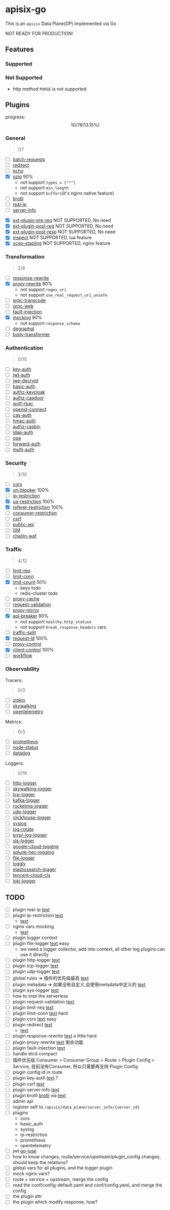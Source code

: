 # apisix-go

This is an `apisix` Data Plane(DP) implemented via Go

NOT READY FOR PRODUCTION!

## Features

### Supported

### Not Supported

- http method `PURGE` is not supported

## Plugins

progress:
$$ 10  / 76  (13.15\%) $$

### General

> 1/7

- [ ] [batch-requests](https://apisix.apache.org/zh/docs/apisix/plugins/batch-requests/)
- [ ] [redirect](https://apisix.apache.org/zh/docs/apisix/plugins/redirect/)
- [ ] [echo](https://apisix.apache.org/zh/docs/apisix/plugins/echo/)
- [x] [gzip](https://apisix.apache.org/zh/docs/apisix/plugins/gzip/) 90%
  - not support `types = ["*"]`
  - not support `min_length`
  - not support `buffers`(it's nginx native feature)
- [ ] [brotli](https://apisix.apache.org/zh/docs/apisix/plugins/brotli/)
- [ ] [real-ip](https://apisix.apache.org/zh/docs/apisix/plugins/real-ip/)
- [ ] [server-info](https://apisix.apache.org/zh/docs/apisix/plugins/server-info/)
- &#x2612; [ext-plugin-pre-req](https://apisix.apache.org/zh/docs/apisix/plugins/ext-plugin-pre-req/)      NOT SUPPORTED, No need
- &#x2612; [ext-plugin-post-req](https://apisix.apache.org/zh/docs/apisix/plugins/ext-plugin-post-req/)    NOT SUPPORTED, No need
- &#x2612; [ext-plugin-post-resp](https://apisix.apache.org/zh/docs/apisix/plugins/ext-plugin-post-resp/)  NOT SUPPORTED, No need
- &#x2612; [inspect](https://apisix.apache.org/zh/docs/apisix/plugins/inspect/)                            NOT SUPPORTED, lua feature
- &#x2612; [ocsp-stapling](https://apisix.apache.org/zh/docs/apisix/plugins/ocsp-stapling/)                NOT SUPPORTED, nginx feature

### Transformation

> 2/8

- [ ] [response-rewrite](https://apisix.apache.org/zh/docs/apisix/plugins/response-rewrite/)
- [x] [proxy-rewrite](https://apisix.apache.org/zh/docs/apisix/plugins/proxy-rewrite/) 80%
  - not support `regex_uri`
  - not support `use_real_request_uri_unsafe`
- [ ] [grpc-transcode](https://apisix.apache.org/zh/docs/apisix/plugins/grpc-transcode/)
- [ ] [grpc-web](https://apisix.apache.org/zh/docs/apisix/plugins/grpc-web/)
- [ ] [fault-injection](https://apisix.apache.org/zh/docs/apisix/plugins/fault-injection/)
- [x] [mocking](https://apisix.apache.org/zh/docs/apisix/plugins/mocking/) 90%
  - not support `response_schema`
- [ ] [degraphql](https://apisix.apache.org/zh/docs/apisix/plugins/degraphql/)
- [ ] [body-transformer](https://apisix.apache.org/zh/docs/apisix/plugins/body-transformer/)

### Authentication

> 0/15

- [ ] [key-auth](https://apisix.apache.org/zh/docs/apisix/plugins/key-auth/)
- [ ] [jwt-auth](https://apisix.apache.org/zh/docs/apisix/plugins/jwt-auth/)
- [ ] [jwe-decrypt](https://apisix.apache.org/zh/docs/apisix/plugins/jwe-decrypt/)
- [ ] [basic-auth](https://apisix.apache.org/zh/docs/apisix/plugins/basic-auth/)
- [ ] [authz-keycloak](https://apisix.apache.org/zh/docs/apisix/plugins/authz-keycloak/)
- [ ] [authz-casdoor](https://apisix.apache.org/zh/docs/apisix/plugins/authz-casdoor/)
- [ ] [wolf-rbac](https://apisix.apache.org/zh/docs/apisix/plugins/wolf-rbac/)
- [ ] [openid-connect](https://apisix.apache.org/zh/docs/apisix/plugins/openid-connect/)
- [ ] [cas-auth](https://apisix.apache.org/zh/docs/apisix/plugins/cas-auth/)
- [ ] [hmac-auth](https://apisix.apache.org/zh/docs/apisix/plugins/hmac-auth/)
- [ ] [authz-casbin](https://apisix.apache.org/zh/docs/apisix/plugins/authz-casbin/)
- [ ] [ldap-auth](https://apisix.apache.org/zh/docs/apisix/plugins/ldap-auth/)
- [ ] [opa](https://apisix.apache.org/zh/docs/apisix/plugins/opa/)
- [ ] [forward-auth](https://apisix.apache.org/zh/docs/apisix/plugins/forward-auth/)
- [ ] [multi-auth](https://apisix.apache.org/zh/docs/apisix/plugins/multi-auth/)

### Security

> 3/10

- [ ] [cors](https://apisix.apache.org/zh/docs/apisix/plugins/cors/)
- [x] [uri-blocker](https://apisix.apache.org/zh/docs/apisix/plugins/uri-blocker/) 100%
- [ ] [ip-restriction](https://apisix.apache.org/zh/docs/apisix/plugins/ip-restriction/)
- [x] [ua-restriction](https://apisix.apache.org/zh/docs/apisix/plugins/ua-restriction/) 100%
- [x] [referer-restriction](https://apisix.apache.org/zh/docs/apisix/plugins/referer-restriction/) 100%
- [ ] [consumer-restriction](https://apisix.apache.org/zh/docs/apisix/plugins/consumer-restriction/)
- [ ] [csrf](https://apisix.apache.org/zh/docs/apisix/plugins/csrf/)
- [ ] [public-api](https://apisix.apache.org/zh/docs/apisix/plugins/public-api/)
- [ ] [GM](https://apisix.apache.org/zh/docs/apisix/plugins/GM/)
- [ ] [chaitin-waf](https://apisix.apache.org/zh/docs/apisix/plugins/chaitin-waf/)

### Traffic

> 4/12

- [ ] [limit-req](https://apisix.apache.org/zh/docs/apisix/plugins/limit-req/)
- [ ] [limit-conn](https://apisix.apache.org/zh/docs/apisix/plugins/limit-conn/)
- [x] [limit-count](https://apisix.apache.org/zh/docs/apisix/plugins/limit-count/) 50%
  - keys todo
  - redis-cluster todo
- [ ] [proxy-cache](https://apisix.apache.org/zh/docs/apisix/plugins/proxy-cache/)
- [ ] [request-validation](https://apisix.apache.org/zh/docs/apisix/plugins/request-validation/)
- [ ] [proxy-mirror](https://apisix.apache.org/zh/docs/apisix/plugins/proxy-mirror/)
- [x] [api-breaker](https://apisix.apache.org/zh/docs/apisix/plugins/api-breaker/) 90%
  - not support `healthy.http_statuse`
  - not support `break_response_headers` vars
- [ ] [traffic-split](https://apisix.apache.org/zh/docs/apisix/plugins/traffic-split/)
- [x] [request-id](https://apisix.apache.org/zh/docs/apisix/plugins/request-id/) 100%
- [ ] [proxy-control](https://apisix.apache.org/zh/docs/apisix/plugins/proxy-control/)
- [x] [client-control](https://apisix.apache.org/zh/docs/apisix/plugins/client-control/) 100%
- [ ] [workflow](https://apisix.apache.org/zh/docs/apisix/plugins/workflow/)

### Observability

Tracers:

> 0/3

- [ ] [zipkin](https://apisix.apache.org/zh/docs/apisix/plugins/zipkin/)
- [ ] [skywalking](https://apisix.apache.org/zh/docs/apisix/plugins/skywalking/)
- [ ] [opentelemetry](https://apisix.apache.org/zh/docs/apisix/plugins/opentelemetry/)

Metrics:

> 0/3

- [ ] [prometheus](https://apisix.apache.org/zh/docs/apisix/plugins/prometheus/)
- [ ] [node-status](https://apisix.apache.org/zh/docs/apisix/plugins/node-status/)
- [ ] [datadog](https://apisix.apache.org/zh/docs/apisix/plugins/datadog/)

Loggers:

> 0/18

- [ ] [http-logger](https://apisix.apache.org/zh/docs/apisix/plugins/http-logger/)
- [ ] [skywalking-logger](https://apisix.apache.org/zh/docs/apisix/plugins/skywalking-logger/)
- [ ] [tcp-logger](https://apisix.apache.org/zh/docs/apisix/plugins/tcp-logger/)
- [ ] [kafka-logger](https://apisix.apache.org/zh/docs/apisix/plugins/kafka-logger/)
- [ ] [rocketmq-logger](https://apisix.apache.org/zh/docs/apisix/plugins/rocketmq-logger/)
- [ ] [udp-logger](https://apisix.apache.org/zh/docs/apisix/plugins/udp-logger/)
- [ ] [clickhouse-logger](https://apisix.apache.org/zh/docs/apisix/plugins/clickhouse-logger/)
- [ ] [syslog](https://apisix.apache.org/zh/docs/apisix/plugins/syslog/)
- [ ] [log-rotate](https://apisix.apache.org/zh/docs/apisix/plugins/log-rotate/)
- [ ] [error-log-logger](https://apisix.apache.org/zh/docs/apisix/plugins/error-log-logger/)
- [ ] [sls-logger](https://apisix.apache.org/zh/docs/apisix/plugins/sls-logger/)
- [ ] [google-cloud-logging](https://apisix.apache.org/zh/docs/apisix/plugins/google-cloud-logging/)
- [ ] [splunk-hec-logging](https://apisix.apache.org/zh/docs/apisix/plugins/splunk-hec-logging/)
- [ ] [file-logger](https://apisix.apache.org/zh/docs/apisix/plugins/file-logger/)
- [ ] [loggly](https://apisix.apache.org/zh/docs/apisix/plugins/loggly/)
- [ ] [elasticsearch-logger](https://apisix.apache.org/zh/docs/apisix/plugins/elasticsearch-logger/)
- [ ] [tencent-cloud-cls](https://apisix.apache.org/zh/docs/apisix/plugins/tencent-cloud-cls/)
- [ ] [loki-logger](https://apisix.apache.org/zh/docs/apisix/plugins/loki-logger/)

## TODO

- [ ] plugin real-ip [text](https://apisix.apache.org/zh/docs/apisix/plugins/real-ip/)
- [ ] plugin ip-restriction [text](https://apisix.apache.org/zh/docs/apisix/plugins/ip-restriction/)
  - [text](https://github.com/jpillora/ipfilter)
- [ ] nginx vars mocking
  - [text](https://nginx.org/en/docs/varindex.html)
- [ ] plugin logger context
- [ ] plugin file-logger [text](https://apisix.apache.org/zh/docs/apisix/plugins/file-logger/) easy
    - we need a logger collector, add into context, all other log plugins can use it directly
- [ ] plugin http-logger [text](https://apisix.apache.org/zh/docs/apisix/plugins/http-logger/)
- [ ] plugin tcp-logger [text](https://apisix.apache.org/zh/docs/apisix/plugins/tcp-logger/)
- [ ] plugin udp-logger [text](https://apisix.apache.org/zh/docs/apisix/plugins/udp-logger/)
- [ ] global rules => 插件的优先级最高 [text](https://apisix.apache.org/zh/docs/apisix/terminology/global-rule/)
- [ ] plugin metadata => 如果没有自定义,会使用metadata中定义的 [text](https://apisix.apache.org/zh/docs/apisix/terminology/plugin-metadata/)
- [ ] plugin sys-logger [text](https://apisix.apache.org/zh/docs/apisix/plugins/syslog/)
- [ ] how to impl the serverless
- [ ] plugin request-validation [text](https://apisix.apache.org/zh/docs/apisix/plugins/request-validation/)
- [ ] plugin limit-req [text](https://apisix.apache.org/zh/docs/apisix/plugins/limit-req/)
- [ ] plugin limit-conn [text](https://apisix.apache.org/zh/docs/apisix/plugins/limit-conn/) hard
- [ ] plugin cors [text](https://apisix.apache.org/zh/docs/apisix/plugins/cors/) easy
- [ ] plugin redirect [text](https://apisix.apache.org/zh/docs/apisix/plugins/redirect/)
  - [text](https://github.com/go-chi/chi/blob/master/middleware/compress.go)
- [ ] plugin response-rewrite [text](https://apisix.apache.org/zh/docs/apisix/plugins/response-rewrite/) a little hard
- [ ] plugin proxy-rewrite [text](https://apisix.apache.org/zh/docs/apisix/plugins/proxy-rewrite/) 剩余功能
- [ ] plugin fault-injection [text](https://apisix.apache.org/zh/docs/apisix/plugins/fault-injection/)
- [ ] handle etcd compact
- [ ] 插件优先级 Consumer > Consumer Group > Route > Plugin Config > Service, 目前没有Consumer, 所以只需要再支持 Plugin Config
- [ ] plugin config id in route
- [ ] plugin key-auth [text](https://apisix.apache.org/zh/docs/apisix/plugins/key-auth/) ?
- [ ] plugin csrf [text](https://apisix.apache.org/zh/docs/apisix/plugins/csrf/)
- [ ] plugin server-info [text](https://apisix.apache.org/zh/docs/apisix/plugins/server-info/)
- [ ] plugin brotli [brotli](https://apisix.apache.org/zh/docs/apisix/plugins/brotli/) via [text](https://pkg.go.dev/github.com/andybalholm/brotli#section-readme)
- [ ] admin api
- [ ] register self to `/apisix/data_plane/server_info/{server_id}`
- [ ] plugins
  - cors
  - basic_auth
  - syslog
  - ip-restriction
  - prometheus
  - opentelemetry
- [ ] jwt [go-jose](https://github.com/go-jose/go-jose/)
- [ ] how to know changes, route/service/upstream/plugin_config changes, should keep the relations?
- [ ] global vars for all plugins, and the logger plugin
- [ ] mock nginx vars?
- [ ] route + service + upstream, merge the config
- [ ] read the conf/config-default.yaml and conf/config.yaml, and merge the config
- [ ] the plugin attr
- [ ] the plugin which modify response, how?
